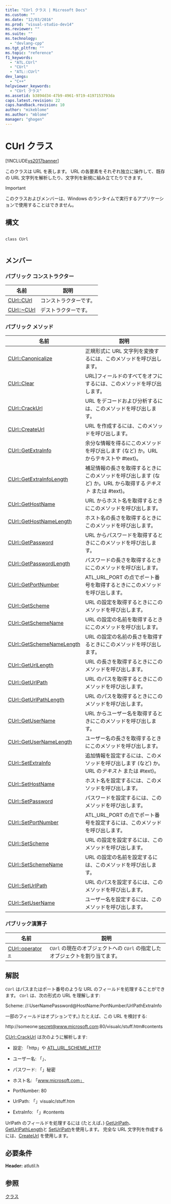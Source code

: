 ```yaml
---
title: "CUrl クラス | Microsoft Docs"
ms.custom: ""
ms.date: "12/03/2016"
ms.prod: "visual-studio-dev14"
ms.reviewer: ""
ms.suite: ""
ms.technology: 
  - "devlang-cpp"
ms.tgt_pltfrm: ""
ms.topic: "reference"
f1_keywords: 
  - "ATL.CUrl"
  - "CUrl"
  - "ATL::CUrl"
dev_langs: 
  - "C++"
helpviewer_keywords: 
  - "CUrl クラス"
ms.assetid: b3894d34-47b9-4961-9719-4197153793da
caps.latest.revision: 22
caps.handback.revision: 10
author: "mikeblome"
ms.author: "mblome"
manager: "ghogen"
---
```

# CUrl クラス
[!INCLUDE[vs2017banner](../../assembler/inline/includes/vs2017banner.md)]

このクラスは URL を表します。  URL の各要素をそれぞれ独立に操作して、既存の URL 文字列を解析したり、文字列を新規に組み立てたりできます。  
  
> [!IMPORTANT]
>  このクラスおよびメンバーは、Windows のランタイムで実行するアプリケーションで使用することはできません。  
  
## 構文  
  
```  
  
class CUrl  
  
```  
  
## メンバー  
  
### パブリック コンストラクター  
  
|名前|説明|  
|--------|--------|  
|[CUrl::CUrl](../Topic/CUrl::CUrl.md)|コンストラクターです。|  
|[CUrl::~CUrl](../Topic/CUrl::~CUrl.md)|デストラクターです。|  
  
### パブリック メソッド  
  
|名前|説明|  
|--------|--------|  
|[CUrl::Canonicalize](../Topic/CUrl::Canonicalize.md)|正規形式に URL 文字列を変換するには、このメソッドを呼び出します。|  
|[CUrl::Clear](../Topic/CUrl::Clear.md)|URL\]フィールドのすべてをオフにするには、このメソッドを呼び出します。|  
|[CUrl::CrackUrl](../Topic/CUrl::CrackUrl.md)|URL をデコードおよび分析するには、このメソッドを呼び出します。|  
|[CUrl::CreateUrl](../Topic/CUrl::CreateUrl.md)|URL を作成するには、このメソッドを呼び出します。|  
|[CUrl::GetExtraInfo](../Topic/CUrl::GetExtraInfo.md)|余分な情報を得るにこのメソッドを呼び出します \(など\) か。URL からテキストや \#text\)。|  
|[CUrl::GetExtraInfoLength](../Topic/CUrl::GetExtraInfoLength.md)|補足情報の長さを取得するときにこのメソッドを呼び出します \(など\) か。URL から取得する*テキスト* または \#text\)。|  
|[CUrl::GetHostName](../Topic/CUrl::GetHostName.md)|URL からホスト名を取得するときにこのメソッドを呼び出します。|  
|[CUrl::GetHostNameLength](../Topic/CUrl::GetHostNameLength.md)|ホスト名の長さを取得するときにこのメソッドを呼び出します。|  
|[CUrl::GetPassword](../Topic/CUrl::GetPassword.md)|URL からパスワードを取得するときにこのメソッドを呼び出します。|  
|[CUrl::GetPasswordLength](../Topic/CUrl::GetPasswordLength.md)|パスワードの長さを取得するときにこのメソッドを呼び出します。|  
|[CUrl::GetPortNumber](../Topic/CUrl::GetPortNumber.md)|ATL\_URL\_PORT の点でポート番号を取得するときにこのメソッドを呼び出します。|  
|[CUrl::GetScheme](../Topic/CUrl::GetScheme.md)|URL の設定を取得するときにこのメソッドを呼び出します。|  
|[CUrl::GetSchemeName](../Topic/CUrl::GetSchemeName.md)|URL の設定の名前を取得するときにこのメソッドを呼び出します。|  
|[CUrl::GetSchemeNameLength](../Topic/CUrl::GetSchemeNameLength.md)|URL の設定の名前の長さを取得するときにこのメソッドを呼び出します。|  
|[CUrl::GetUrlLength](../Topic/CUrl::GetUrlLength.md)|URL の長さを取得するときにこのメソッドを呼び出します。|  
|[CUrl::GetUrlPath](../Topic/CUrl::GetUrlPath.md)|URL のパスを取得するときにこのメソッドを呼び出します。|  
|[CUrl::GetUrlPathLength](../Topic/CUrl::GetUrlPathLength.md)|URL のパスを取得するときにこのメソッドを呼び出します。|  
|[CUrl::GetUserName](../Topic/CUrl::GetUserName.md)|URL からユーザー名を取得するときにこのメソッドを呼び出します。|  
|[CUrl::GetUserNameLength](../Topic/CUrl::GetUserNameLength.md)|ユーザー名の長さを取得するときにこのメソッドを呼び出します。|  
|[CUrl::SetExtraInfo](../Topic/CUrl::SetExtraInfo.md)|追加情報を設定するには、このメソッドを呼び出します \(など\) か。URL の*テキスト* または \#text\)。|  
|[CUrl::SetHostName](../Topic/CUrl::SetHostName.md)|ホスト名を設定するには、このメソッドを呼び出します。|  
|[CUrl::SetPassword](../Topic/CUrl::SetPassword.md)|パスワードを設定するには、このメソッドを呼び出します。|  
|[CUrl::SetPortNumber](../Topic/CUrl::SetPortNumber.md)|ATL\_URL\_PORT の点でポート番号を設定するには、このメソッドを呼び出します。|  
|[CUrl::SetScheme](../Topic/CUrl::SetScheme.md)|URL の設定を設定するには、このメソッドを呼び出します。|  
|[CUrl::SetSchemeName](../Topic/CUrl::SetSchemeName.md)|URL の設定の名前を設定するには、このメソッドを呼び出します。|  
|[CUrl::SetUrlPath](../Topic/CUrl::SetUrlPath.md)|URL のパスを設定するには、このメソッドを呼び出します。|  
|[CUrl::SetUserName](../Topic/CUrl::SetUserName.md)|ユーザー名を設定するには、このメソッドを呼び出します。|  
  
### パブリック演算子  
  
|名前|説明|  
|--------|--------|  
|[CUrl::operator \=](../Topic/CUrl::operator%20=.md)|`CUrl` の現在のオブジェクトへの `CUrl` の指定したオブジェクトを割り当てます。|  
  
## 解説  
 `CUrl` はパスまたはポート番号のような URL のフィールドを処理することができます。  `CUrl` は、次の形式の URL を理解します:  
  
 Scheme: \/\/:UserNamePassword@HostName:PortNumber\/UrlPathExtraInfo  
  
 一部のフィールドはオプションです。\) たとえば、この URL を検討する:  
  
 http:\/\/someone:secret@www.microsoft.com:80\/visualc\/stuff.htm\#contents  
  
 [CUrl::CrackUrl](../Topic/CUrl::CrackUrl.md) は次のように解析します:  
  
-   設定: 「http」や [ATL\_URL\_SCHEME\_HTTP](../Topic/ATL_URL_SCHEME.md)  
  
-   ユーザー名: 「」、  
  
-   パスワード: 「」秘密  
  
-   ホスト名: 「www.microsoft.com」  
  
-   PortNumber: 80  
  
-   UrlPath: 「」visualc\/stuff.htm  
  
-   ExtraInfo: 「」\#contents  
  
 UrlPath のフィールドを処理するには \(たとえば、\) [GetUrlPath](../Topic/CUrl::GetUrlPath.md)、[GetUrlPathLength](../Topic/CUrl::GetUrlPathLength.md)と [SetUrlPath](../Topic/CUrl::SetUrlPath.md)を使用します。  完全な URL 文字列を作成するには、[CreateUrl](../Topic/CUrl::CreateUrl.md) を使用します。  
  
## 必要条件  
 **Header:** atlutil.h  
  
## 参照  
 [クラス](../../atl/reference/atl-classes.md)